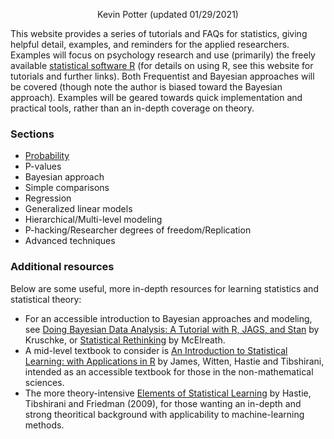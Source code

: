 <p align="center">
  Kevin Potter (updated 01/29/2021)
</p>

This website provides a series of tutorials and FAQs for statistics, giving helpful detail, examples, and reminders for the applied researchers. Examples will focus on psychology research and use (primarily) the freely available [statistical software R](https://www.r-project.org/) (for details on using R, see this website for tutorials and further links). Both Frequentist and Bayesian approaches will be covered (though note the author is biased toward the Bayesian approach). Examples will be geared towards quick implementation and practical tools, rather than an in-depth coverage on theory.

### Sections

* [Probability](docs/C01_P000_Probability.md)
* P-values
* Bayesian approach
* Simple comparisons
* Regression
* Generalized linear models
* Hierarchical/Multi-level modeling
* P-hacking/Researcher degrees of freedom/Replication
* Advanced techniques

### Additional resources

Below are some useful, more in-depth resources for learning statistics and statistical theory:
* For an accessible introduction to Bayesian approaches and modeling, see [Doing Bayesian Data Analysis: A Tutorial with R, JAGS, and Stan](http://doingbayesiandataanalysis.blogspot.com/) by Kruschke, or [Statistical Rethinking](https://xcelab.net/rm/statistical-rethinking/) by McElreath.
* A mid-level textbook to consider is [An Introduction to Statistical Learning: with Applications in R](http://faculty.marshall.usc.edu/gareth-james/ISL/) by James, Witten, Hastie and Tibshirani, intended as an accessible textbook for those in the non-mathematical sciences.
* The more theory-intensive [Elements of Statistical Learning](https://web.stanford.edu/~hastie/ElemStatLearn/) by Hastie, Tibshirani and Friedman (2009), for those wanting an in-depth and strong theoritical background with applicability to machine-learning methods.

